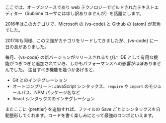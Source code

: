ここでは、オープンソースであり web テクノロジーでビルドされたテキストエディター（Sublime ユーザには申し訳ありませんが）を話題にします。

2016年はこのカテゴリで、Microsoft の {vs-code} と Github の {atom} が互角でした。

2017年も同様、この２強がカテゴリをリードしてきましたが、{vs-code} に一日の長がありました。

毎月、{vs-code} の新バージョンがリリースされるたびに IDE として有用な機能がつぎつぎと追加されていき、しかもパフォーマンスへの影響がほぼありませんでした。
注目すべき機能を幾つかあげると、

* Git とのインテグレーション
* オートコンプリート: JavaScript シンタックス、`require` や `import` のモジュールパス、NPM パッケージ名など
* React シンタックスのインテグレーション

またここに {prettier} を追加すれば、ファイルの Save ごとにシンタックスを自動整形してくれます。コードを書く楽しみにとって最強のコンボといえます。
